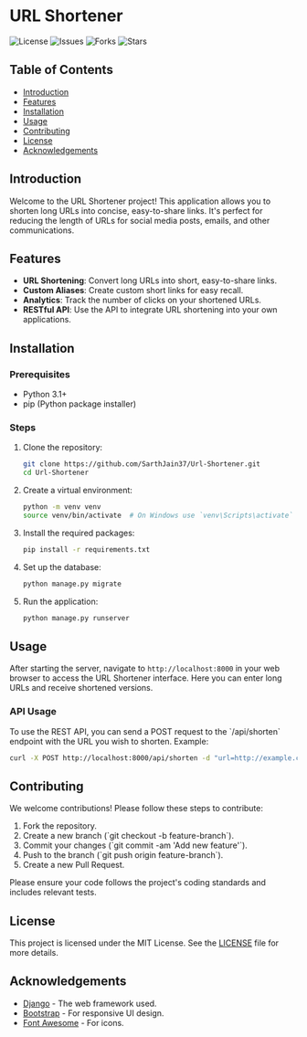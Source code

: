 
# URL Shortener

![License](https://img.shields.io/github/license/SarthJain37/Url-Shortener)
![Issues](https://img.shields.io/github/issues/SarthJain37/Url-Shortener)
![Forks](https://img.shields.io/github/forks/SarthJain37/Url-Shortener)
![Stars](https://img.shields.io/github/stars/SarthJain37/Url-Shortener)

## Table of Contents

- [Introduction](#introduction)
- [Features](#features)
- [Installation](#installation)
- [Usage](#usage)
- [Contributing](#contributing)
- [License](#license)
- [Acknowledgements](#acknowledgements)

## Introduction

Welcome to the URL Shortener project! This application allows you to shorten long URLs into concise, easy-to-share links. It's perfect for reducing the length of URLs for social media posts, emails, and other communications.

## Features

- **URL Shortening**: Convert long URLs into short, easy-to-share links.
- **Custom Aliases**: Create custom short links for easy recall.
- **Analytics**: Track the number of clicks on your shortened URLs.
- **RESTful API**: Use the API to integrate URL shortening into your own applications.

## Installation

### Prerequisites

- Python 3.1+
- pip (Python package installer)

### Steps

1. Clone the repository:
    ```bash
    git clone https://github.com/SarthJain37/Url-Shortener.git
    cd Url-Shortener
    ```

2. Create a virtual environment:
    ```bash
    python -m venv venv
    source venv/bin/activate  # On Windows use `venv\Scripts\activate`
    ```

3. Install the required packages:
    ```bash
    pip install -r requirements.txt
    ```

4. Set up the database:
    ```bash
    python manage.py migrate
    ```

5. Run the application:
    ```bash
    python manage.py runserver
    ```

## Usage

After starting the server, navigate to `http://localhost:8000` in your web browser to access the URL Shortener interface. Here you can enter long URLs and receive shortened versions.

### API Usage

To use the REST API, you can send a POST request to the \`/api/shorten\` endpoint with the URL you wish to shorten. Example:

```bash
curl -X POST http://localhost:8000/api/shorten -d "url=http://example.com"
```

## Contributing

We welcome contributions! Please follow these steps to contribute:

1. Fork the repository.
2. Create a new branch (\`git checkout -b feature-branch\`).
3. Commit your changes (\`git commit -am 'Add new feature'\`).
4. Push to the branch (\`git push origin feature-branch\`).
5. Create a new Pull Request.

Please ensure your code follows the project's coding standards and includes relevant tests.

## License

This project is licensed under the MIT License. See the [LICENSE](LICENSE) file for more details.

## Acknowledgements

- [Django](https://www.djangoproject.com/) - The web framework used.
- [Bootstrap](https://getbootstrap.com/) - For responsive UI design.
- [Font Awesome](https://fontawesome.com/) - For icons. 
